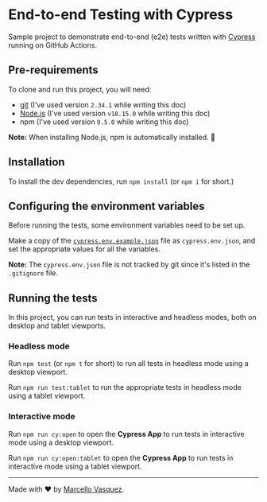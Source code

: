 # End-to-end Testing with Cypress

Sample project to demonstrate end-to-end (e2e) tests written with [Cypress](https://cypress.io) running on GitHub Actions.

## Pre-requirements

To clone and run this project, you will need:

- [git](https://git-scm.com/downloads) (I've used version `2.34.1` while writing this doc)
- [Node.js](https://nodejs.org/en/) (I've used version `v18.15.0` while writing this doc)
- npm (I've used version `9.5.0` while writing this doc)

**Note:** When installing Node.js, npm is automatically installed. 🚀

## Installation

To install the dev dependencies, run `npm install` (or `npm i` for short.)

## Configuring the environment variables

Before running the tests, some environment variables need to be set up.

Make a copy of the [`cypress.env.example.json`](./cypress.env.example.json) file as `cypress.env.json`, and set the appropriate values for all the variables.

**Note:** The `cypress.env.json` file is not tracked by git since it's listed in the `.gitignore` file.

## Running the tests

In this project, you can run tests in interactive and headless modes, both on desktop and tablet viewports.

### Headless mode

Run `npm test` (or `npm t` for short) to run all tests in headless mode using a desktop viewport.

Run `npm run test:tablet` to run the appropriate tests in headless mode using a tablet viewport.

### Interactive mode

Run `npm run cy:open` to open the __Cypress App__ to run tests in interactive mode using a desktop viewport.

Run `npm run cy:open:tablet` to open the __Cypress App__ to run tests in interactive mode using a tablet viewport.

___

Made with ❤️ by [Marcello Vasquez](https://www.linkedin.com/in/marcello-vasquez-448a37220/).
